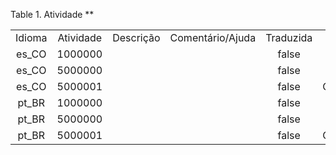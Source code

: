 <div id="d140537e1" class="table">

<div class="table-title">

Table 1. Atividade
\*\*

</div>

<div class="table-contents">

|        |           |           |                  |           |           |
| :----: | :-------: | :-------: | :--------------: | :-------: | :-------: |
| Idioma | Atividade | Descrição | Comentário/Ajuda | Traduzida |   Nome    |
| es\_CO |  1000000  |           |                  |   false   |  Padrão   |
| es\_CO |  5000000  |           |                  |   false   | Industria |
| es\_CO |  5000001  |           |                  |   false   | Comercial |
| pt\_BR |  1000000  |           |                  |   false   |  Padrão   |
| pt\_BR |  5000000  |           |                  |   false   | Industria |
| pt\_BR |  5000001  |           |                  |   false   | Comercial |

</div>

</div>
